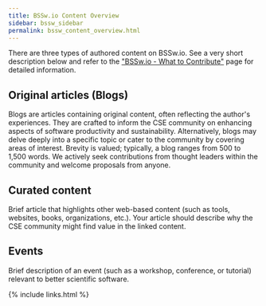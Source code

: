 ```yaml
---
title: BSSw.io Content Overview
sidebar: bssw_sidebar
permalink: bssw_content_overview.html
---
```


There are three types of authored content on BSSw.io. See a very short description below and refer to the ["BSSw.io - What to Contribute"](https://bssw.io/pages/what-to-contribute-content-for-better-scientific-software) page for detailed information.

## Original articles (Blogs)

Blogs are articles containing original content, often reflecting the author's experiences. They are crafted to inform the CSE community on enhancing aspects of software productivity and sustainability. Alternatively, blogs may delve deeply into a specific topic or cater to the community by covering areas of interest. Brevity is valued; typically, a blog ranges from 500 to 1,500 words. We actively seek contributions from thought leaders within the community and welcome proposals from anyone.

## Curated content 

Brief article that highlights other web-based content (such as tools, websites, books, organizations, etc.). Your article should describe why the CSE community might find value in the linked content.


## Events

Brief description of an event (such as a workshop, conference, or tutorial) relevant to better scientific software.


{% include links.html %}
